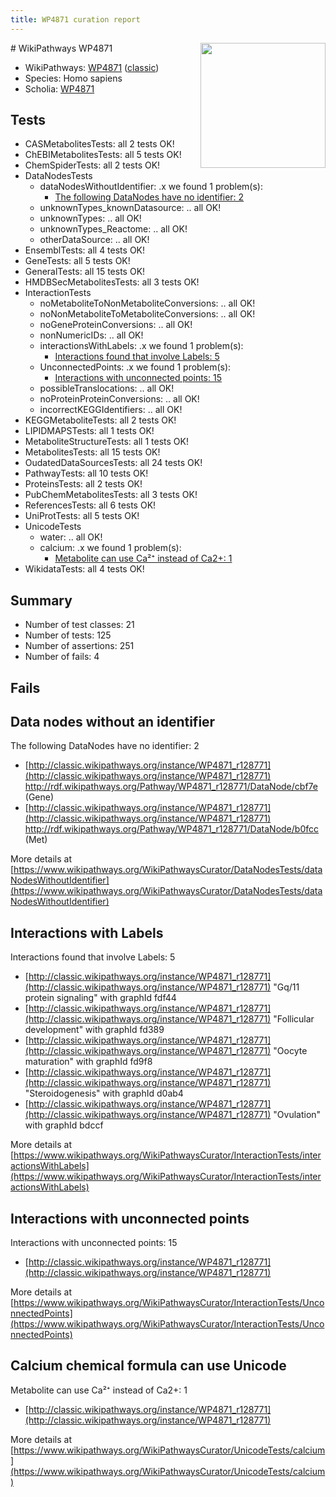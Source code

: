 ```yaml
---
title: WP4871 curation report
---
```


<img style="float: right; width: 200px" src="https://upload.wikimedia.org/wikipedia/commons/thumb/8/83/Wplogo_with_text_500.png/640px-Wplogo_with_text_500.png" />
# WikiPathways WP4871

* WikiPathways: [WP4871](https://wikipathways.org/pathways/WP4871) ([classic](https://classic.wikipathways.org/instance/WP4871))
* Species: Homo sapiens
* Scholia: [WP4871](https://scholia.toolforge.org/wikipathways/WP4871)
## Tests
* CASMetabolitesTests: all 2 tests OK!
* ChEBIMetabolitesTests: all 5 tests OK!
* ChemSpiderTests: all 2 tests OK!
* DataNodesTests
    * dataNodesWithoutIdentifier: .x we found 1 problem(s):
        * [The following DataNodes have no identifier: 2](#d2d32fa1)
    * unknownTypes_knownDatasource: .. all OK!
    * unknownTypes: .. all OK!
    * unknownTypes_Reactome: .. all OK!
    * otherDataSource: .. all OK!
* EnsemblTests: all 4 tests OK!
* GeneTests: all 5 tests OK!
* GeneralTests: all 15 tests OK!
* HMDBSecMetabolitesTests: all 3 tests OK!
* InteractionTests
    * noMetaboliteToNonMetaboliteConversions: .. all OK!
    * noNonMetaboliteToMetaboliteConversions: .. all OK!
    * noGeneProteinConversions: .. all OK!
    * nonNumericIDs: .. all OK!
    * interactionsWithLabels: .x we found 1 problem(s):
        * [Interactions found that involve Labels: 5](#630d267c)
    * UnconnectedPoints: .x we found 1 problem(s):
        * [Interactions with unconnected points: 15](#7f1d407c)
    * possibleTranslocations: .. all OK!
    * noProteinProteinConversions: .. all OK!
    * incorrectKEGGIdentifiers: .. all OK!
* KEGGMetaboliteTests: all 2 tests OK!
* LIPIDMAPSTests: all 1 tests OK!
* MetaboliteStructureTests: all 1 tests OK!
* MetabolitesTests: all 15 tests OK!
* OudatedDataSourcesTests: all 24 tests OK!
* PathwayTests: all 10 tests OK!
* ProteinsTests: all 2 tests OK!
* PubChemMetabolitesTests: all 3 tests OK!
* ReferencesTests: all 6 tests OK!
* UniProtTests: all 5 tests OK!
* UnicodeTests
    * water: .. all OK!
    * calcium: .x we found 1 problem(s):
        * [Metabolite can use Ca²⁺ instead of Ca2+: 1](#11d84c22)
* WikidataTests: all 4 tests OK!


## Summary

* Number of test classes: 21
* Number of tests: 125
* Number of assertions: 251
* Number of fails: 4

## Fails

<a name="d2d32fa1" />

## Data nodes without an identifier

The following DataNodes have no identifier: 2

* [http://classic.wikipathways.org/instance/WP4871_r128771](http://classic.wikipathways.org/instance/WP4871_r128771) http://rdf.wikipathways.org/Pathway/WP4871_r128771/DataNode/cbf7e (Gene)
* [http://classic.wikipathways.org/instance/WP4871_r128771](http://classic.wikipathways.org/instance/WP4871_r128771) http://rdf.wikipathways.org/Pathway/WP4871_r128771/DataNode/b0fcc (Met)


More details at [https://www.wikipathways.org/WikiPathwaysCurator/DataNodesTests/dataNodesWithoutIdentifier](https://www.wikipathways.org/WikiPathwaysCurator/DataNodesTests/dataNodesWithoutIdentifier)

<a name="630d267c" />

## Interactions with Labels

Interactions found that involve Labels: 5

* [http://classic.wikipathways.org/instance/WP4871_r128771](http://classic.wikipathways.org/instance/WP4871_r128771) "Gq/11 protein signaling" with graphId fdf44
* [http://classic.wikipathways.org/instance/WP4871_r128771](http://classic.wikipathways.org/instance/WP4871_r128771) "Follicular development" with graphId fd389
* [http://classic.wikipathways.org/instance/WP4871_r128771](http://classic.wikipathways.org/instance/WP4871_r128771) "Oocyte maturation" with graphId fd9f8
* [http://classic.wikipathways.org/instance/WP4871_r128771](http://classic.wikipathways.org/instance/WP4871_r128771) "Steroidogenesis" with graphId d0ab4
* [http://classic.wikipathways.org/instance/WP4871_r128771](http://classic.wikipathways.org/instance/WP4871_r128771) "Ovulation" with graphId bdccf


More details at [https://www.wikipathways.org/WikiPathwaysCurator/InteractionTests/interactionsWithLabels](https://www.wikipathways.org/WikiPathwaysCurator/InteractionTests/interactionsWithLabels)

<a name="7f1d407c" />

## Interactions with unconnected points

Interactions with unconnected points: 15

* [http://classic.wikipathways.org/instance/WP4871_r128771](http://classic.wikipathways.org/instance/WP4871_r128771)


More details at [https://www.wikipathways.org/WikiPathwaysCurator/InteractionTests/UnconnectedPoints](https://www.wikipathways.org/WikiPathwaysCurator/InteractionTests/UnconnectedPoints)

<a name="11d84c22" />

## Calcium chemical formula can use Unicode

Metabolite can use Ca²⁺ instead of Ca2+: 1

* [http://classic.wikipathways.org/instance/WP4871_r128771](http://classic.wikipathways.org/instance/WP4871_r128771)


More details at [https://www.wikipathways.org/WikiPathwaysCurator/UnicodeTests/calcium](https://www.wikipathways.org/WikiPathwaysCurator/UnicodeTests/calcium)

